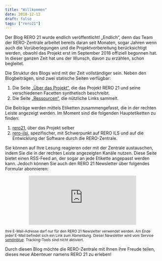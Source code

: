 ```yaml
---
title: "Willkommen"
date: 2018-12-12
draft: false
tags: ["rero21"]
---
```


Der Blog RERO 21 wurde endlich veröffentlicht! „Endlich“, denn das Team der RERO-Zentrale arbeitet bereits daran seit Monaten, sogar Jahren wenn auch die Vorüberlegungen und die Projektvorbereitung berücksichtigt werden, obwohl das Projekt erst im September 2018 offiziell begonnen hat. In dieser ganzen Zeit hat uns der Wunsch, davon zu erzählen, schon begleitet.

<!--more-->

Die Struktur des Blogs wird mit der Zeit vollständiger sein. Neben den Blogbeiträgen, sind zwei statische Seiten verfügbar:

1. Die Seite [„Über das Projekt“](/de/about), die das Projekt RERO 21 und seine verschiedenen Facetten synthetisch beschreibt.
1. Die Seite [„Ressourcen“](/de/resources), die nützliche Links sammelt. 

Die Beiträge werden mittels <span class="badge badge-primary"><i class="fas fa-tag"></i>Etiketten</span> zusammengefasst, die in der rechten Leiste angezeigt werden. Im Moment sind die folgenden Hauptetiketten zu finden:

1. <a href="/tags/rero21" class="badge badge-primary"><i class="fas fa-tag"></i> rero21</a>, über das Projekt selber
1. <a href="/tags/rero-ils" class="badge badge-primary"><i class="fas fa-tag"></i> rero-ilsi</a>, spezifischer, mit Schwerpunkt auf RERO ILS und auf die Entwicklung der Software durch die RERO-Zentrale.

Sie können auf Ihre Lesung reagieren oder mit der Zentrale austauschen, indem Sie die in der rechten Leiste angezeigten Kanäle nutzen. Diese Seite bietet einen RSS-Feed an, der sogar an jede Etikette angepasst werden kann. Jedoch können Sie auch den RERO 21 Newsletter über folgendes Formular abonnieren:

<div class="p-2 rero21-iframe">
<iframe width="350" height="160" src="https://my.sendinblue.com/users/subscribe/js_id/3sjlc/id/4" frameborder="0" scrolling="auto" allowfullscreen style="display: block;margin-left: auto;margin-right: auto;"></iframe><p class="p-2"><small>Ihre E-Mail-Adresse darf nur für den RERO 21 Newsletter verwendet werden. Am Ende jeder E-Mail befindet sich ein Link zum Abmeldung. Dieser Newsletter wird vom Service <a href="https://www.sendinblue.com/gdpr/">sendinblue</a>. Tracking-Tools sind nicht aktiviert.</small></p>
</div>

Durch diesen Blog möchte die RERO-Zentrale mit Ihnen ihre Freude teilen, dieses neue Abenteuer namens RERO 21 zu erleben!